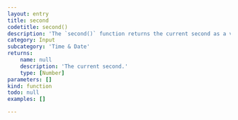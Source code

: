 ```yaml
---
layout: entry
title: second
codetitle: second()
description: 'The `second()` function returns the current second as a value from `0` - `59`.'
category: Input
subcategory: 'Time & Date'
returns:
    name: null
    description: 'The current second.'
    type: [Number]
parameters: []
kind: function
todo: null
examples: []

---
```

